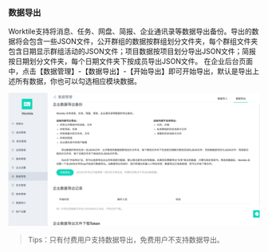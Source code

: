 ### 数据导出

Worktile支持将消息、任务、网盘、简报、企业通讯录等数据导出备份。导出的数据将会包含一些JSON文件，公开群组的数据按群组划分文件夹，每个群组文件夹包含日期显示群组活动的JSON文件；项目数据按项目划分导出JSON文件；简报按日期划分文件夹，每个日期文件夹下按成员导出JSON文件。
在企业后台页面中，点击【数据管理】-【数据导出】-【开始导出】即可开始导出，默认是导出上述所有数据，你也可以勾选相应模块数据。

![](/assets/数据管理-数据导出.png)

> Tips：只有付费用户支持数据导出，免费用户不支持数据导出。


